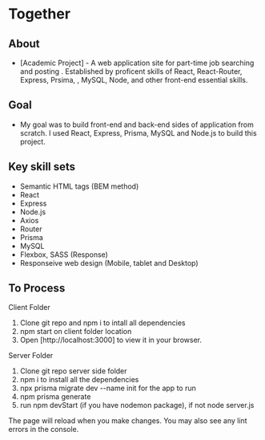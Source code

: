 # Together

## About

- [Academic Project] - A web application site for part-time job searching and posting . Established by proficent skills of React, React-Router, Express, Prsima, , MySQL, Node, and other front-end essential skills.

## Goal

- My goal was to build front-end and back-end sides of application from scratch. I used React, Express, Prisma, MySQL and Node.js to build this project.

## Key skill sets

- Semantic HTML tags (BEM method)
- React
- Express
- Node.js
- Axios
- Router
- Prisma
- MySQL
- Flexbox, SASS (Response)
- Responseive web design (Mobile, tablet and Desktop)

## To Process

Client Folder

1. Clone git repo and npm i to intall all dependencies
2. npm start on client folder location
3. Open [http://localhost:3000] to view it in your browser.

Server Folder

1. Clone git repo server side folder
2. npm i to install all the dependencies
3. npx prisma migrate dev --name init for the app to run
4. npm prisma generate
5. run npm devStart (if you have nodemon package), if not node server.js

The page will reload when you make changes.
You may also see any lint errors in the console.
